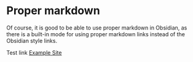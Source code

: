    
# Proper markdown   
Of course, it is good to be able to use proper markdown in Obsidian, as there is a built-in mode for using proper markdown links instead of the Obsidian style links.   
   
Test link [Example Site](index.md)